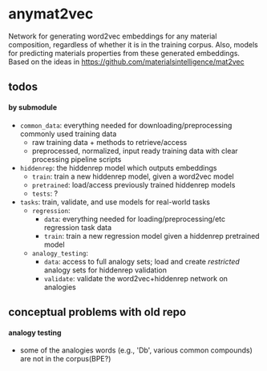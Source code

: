 # anymat2vec
Network for generating word2vec embeddings for any material composition, regardless of whether it is in the training corpus. Also, models for predicting materials properties from these generated embeddings. Based on the ideas in https://github.com/materialsintelligence/mat2vec



## todos

#### by submodule
 
- `common_data`: everything needed for downloading/preprocessing commonly used training data
    - raw training data + methods to retrieve/access
    - preprocessed, normalized, input ready training data with clear processing pipeline scripts
- `hiddenrep`: the hiddenrep model which outputs embeddings
    - `train`: train a new hiddenrep model, given a word2vec model
    - `pretrained`: load/access previously trained hiddenrep models
    - `tests`: ?
- `tasks`: train, validate, and use models for real-world tasks
    - `regression`: 
        - `data`: everything needed for loading/preprocessing/etc regression task data
        - `train`: train a new regression model given a hiddenrep pretrained model
    - `analogy_testing`:
        - `data`: access to full analogy sets; load and create _restricted_ analogy sets for hiddenrep validation
        - `validate`: validate the word2vec+hiddenrep network on analogies


## conceptual problems with old repo

#### analogy testing
- some of the analogies words (e.g., 'Db', various common compounds) are not in the corpus(BPE?)
